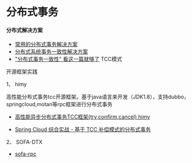分布式事务
=======

#### 分布式解决方案

- [常用的分布式事务解决方案](https://juejin.im/post/5aa3c7736fb9a028bb189bca)
- [分布式系统事务一致性解决方案](http://www.infoq.com/cn/articles/solution-of-distributed-system-transaction-consistency)
- ["分布式事务一致性" 看这一篇就够了](https://yq.aliyun.com/articles/582282)
TCC模式

开源框架实践

1、 himy

高性能分布式事务tcc开源框架。基于java语言来开发（JDK1.8），支持dubbo，springcloud,motan等rpc框架进行分布式事务

-  [高性能异步分布式事务TCC框架(try,confirm,cancel) himy](https://github.com/yu199195/hmily)

- [Spring Cloud 综合实战 - 基于 TCC 补偿模式的分布式事务](https://juejin.im/entry/58eb48642f301e00624e573d)

2、 SOFA-DTX

- [sofa-rpc](https://github.com/alipay/sofa-rpc)
